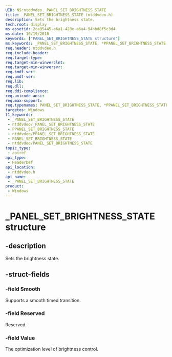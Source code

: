 ```yaml
---
UID: NS:ntddvdeo._PANEL_SET_BRIGHTNESS_STATE
title: _PANEL_SET_BRIGHTNESS_STATE (ntddvdeo.h)
description: Sets the brightness state.
tech.root: display
ms.assetid: 2ca95445-a6a1-428e-a6a4-94bbd8f5c3d4
ms.date: 10/19/2018
keywords: ["PANEL_SET_BRIGHTNESS_STATE structure"]
ms.keywords: _PANEL_SET_BRIGHTNESS_STATE, *PPANEL_SET_BRIGHTNESS_STATE, PANEL_SET_BRIGHTNESS_STATE,
req.header: ntddvdeo.h
req.include-header: 
req.target-type: 
req.target-min-winverclnt: 
req.target-min-winversvr: 
req.kmdf-ver: 
req.umdf-ver: 
req.lib: 
req.dll: 
req.ddi-compliance: 
req.unicode-ansi: 
req.max-support: 
req.typenames: PANEL_SET_BRIGHTNESS_STATE, *PPANEL_SET_BRIGHTNESS_STATE
targetos: Windows
f1_keywords:
 - _PANEL_SET_BRIGHTNESS_STATE
 - ntddvdeo/_PANEL_SET_BRIGHTNESS_STATE
 - PPANEL_SET_BRIGHTNESS_STATE
 - ntddvdeo/PPANEL_SET_BRIGHTNESS_STATE
 - PANEL_SET_BRIGHTNESS_STATE
 - ntddvdeo/PANEL_SET_BRIGHTNESS_STATE
topic_type:
 - apiref
api_type:
 - HeaderDef
api_location:
 - ntddvdeo.h
api_name:
 - _PANEL_SET_BRIGHTNESS_STATE
product:
 - Windows
---
```


# _PANEL_SET_BRIGHTNESS_STATE structure


## -description

Sets the brightness state.

## -struct-fields

### -field Smooth

Supports a smooth timed transition.

### -field Reserved

Reserved.

### -field Value

The optimization level of brightness control.


